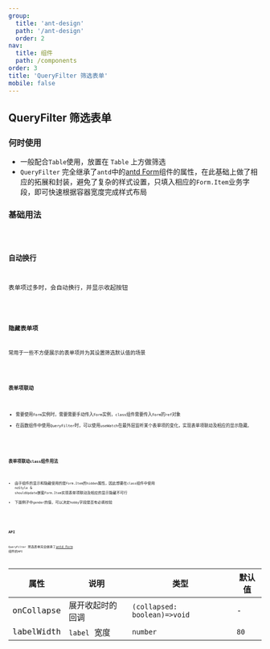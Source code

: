 ```yaml
---
group:
  title: 'ant-design'
  path: '/ant-design'
  order: 2
nav:
  title: 组件
  path: /components
order: 3
title: 'QueryFilter 筛选表单'
mobile: false
---
```


## QueryFilter 筛选表单

### 何时使用

- 一般配合`Table`使用，放置在 `Table` 上方做筛选
- `QueryFilter` 完全继承了`antd`中的[antd Form](https://ant-design.gitee.io/components/form-cn/)组件的属性，在此基础上做了相应的拓展和封装，避免了复杂的样式设置，只填入相应的`Form.Item`业务字段，即可快速根据容器宽度完成样式布局

### 基础用法

<code src="./demos/demo1.tsx" />

### 自动换行

表单项过多时，会自动换行，并显示收起按钮

<code src="./demos/demo2.tsx" />

### 隐藏表单项

常用于一些不方便展示的表单项并为其设置筛选默认值的场景

<code src="./demos/demo3.tsx" />

### 表单项联动

- 需要使用`Form`实例时，需要需要手动传入`Form`实例，`class`组件需要传入`Form`的`ref`对象
- 在函数组件中使用`QueryFilter`时，可以使用`useWatch`在最外层监听某个表单项的变化，实现表单项联动及相应的显示隐藏。

<code src="./demos/demo4.tsx" />

### 表单项联动`class`组件用法

- 由于组件的显示和隐藏使用的是`Form.Item`的`hidden`属性，因此想要在`class`组件中使用 `noStyle` & `shouldUpdate`嵌套`Form.Item`实现表单项联动及相应的显示隐藏不可行
- 下面例子中`gender`的值，可以决定`hobby`字段是否有必填校验

<code src="./demos/demo5.tsx" />

### API

`QueryFilter` 筛选表单完全继承了[antd Form](https://ant-design.gitee.io/components/form-cn/#API) 组件的`API`

| 属性       | 说明             | 类型                         | 默认值 |
| ---------- | ---------------- | ---------------------------- | ------ |
| onCollapse | 展开收起时的回调 | `(collapsed: boolean)=>void` | -      |
| labelWidth | `label` 宽度     | `number`                     | `80`   |
